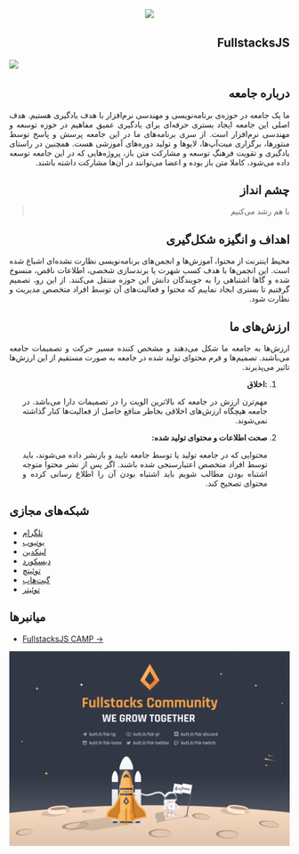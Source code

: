 <div align="center">
<img src="https://raw.githubusercontent.com/fullstacksjs/fullstacksjs/main/assets/logo.svg" height="100" />
</div>

<h2 lang="fa" dir="rtl" align="right">FullstacksJS</h2>

<img src="https://raw.githubusercontent.com/fullstacksjs/fullstacksjs/main/assets/header.webp" />

<h2 lang="fa" dir="rtl" align="right">درباره جامعه</h2>
<p lang="fa" dir="rtl" align="justify">
ما یک جامعه در حوزه‌ی برنامه‌نویسی و مهندسی نرم‌افزار با هدف یادگیری هستیم.
هدف اصلی این جامعه ایجاد بستری حرفه‌ای برای یادگیری عمیق مفاهیم در حوزه توسعه و مهندسی نرم‌افزار است.
از سری برنامه‌های ما در این جامعه پرسش و پاسخ توسط منتورها، برگزاری میت‌آپ‌ها، لایوها و تولید دوره‌های آموزشی هست.
همچنین در راستای یادگیری و تقویت فرهنگِ توسعه و مشارکت متن‌ باز،‌ پروژه‌هایی که در این جامعه توسعه داده می‌شود، کاملا متن باز بوده و اعضا می‌توانند در آن‌ها مشارکت داشته باشند.
</p>

<h2 lang="fa" dir="rtl" align="right">چشم انداز</h2>
<blockquote lang="fa" dir="rtl">با هم رشد می‌کنیم</blockquote>

<h2 lang="fa" dir="rtl" align="right">اهداف و انگیزه شکل‌گیری</h2>
<p lang="fa" dir="rtl" align="justify">
محیط اینترنت از محتوا، آموزش‌ها و انجمن‌های برنامه‌نویسی نظارت نشده‌ای اشباع شده است.
این انجمن‌ها با هدف کسب شهرت یا برندسازی شخصی، اطلاعات ناقص، منسوخ شده و گاها اشتباهی را به جویندگان دانش این حوزه منتقل می‌کنند.
از این رو، تصمیم گرفتیم تا بستری ایجاد نماییم که محتوا و فعالیت‌های آن توسط افراد متخصص مدیریت و نظارت شود.
</p>

<h2 lang="fa" dir="rtl" align="right">ارزش‌های ما</h2>
<p lang="fa" dir="rtl" align="justify">
ارزش‌ها به جامعه ما شکل می‌دهند و مشخص کننده مسیر حرکت و تصمیمات جامعه می‌باشند.
تصمیم‌ها و فرم محتوای تولید شده در جامعه به صورت مستقیم از این ارزش‌ها تاثیر می‌پذیرند.

<ol dir="rtl">
  <li>
    <strong>:اخلاق</strong>
    <p align="justify">مهم‌ترن ارزش در جامعه که بالاترین الویت را در تصمیمات دارا می‌باشد. در جامعه هیچگاه ارزش‌های اخلاقی بخاطر منافع حاصل از فعالیت‌ها کنار گذاشته نمی‌شوند.</p>
  </li>
  <li>
    <strong>صحت اطلاعات و محتوای تولید شده:</strong>
    <p align="justify">محتوایی که در جامعه تولید یا توسط جامعه تایید و بازنشر داده می‌شوند، باید توسط افراد متخصص اعتبارسنجی شده باشند. اگر پس از نشر محتوا متوجه اشتباه بودن مطالب شویم باید اشتباه بودن آن را اطلاع رسانی کرده و محتوای تصحیح کند.</p>
  </li>
</ol>

</p>

## شبکه‌های مجازی

- [تلگرام](https://t.me/fullstacks)
- [یوتیوب](https://www.youtube.com/c/FullstacksAcademy)
- [لینکدین](https://www.linkedin.com/company/fullstacksjs/)
- [دیسکورد](https://kutt.it/fsk-discord)
- [توئیتچ](https://www.twitch.tv/fullstacksjs)
- [گیت‌هاب](https://github.com/fullstacksjs)
- [توئیتر](https://twitter.com/fullstacksjs)

## میانبرها

- [FullstacksJS CAMP →](./CAMP.md)

![Footer](./assets/footer.png)

